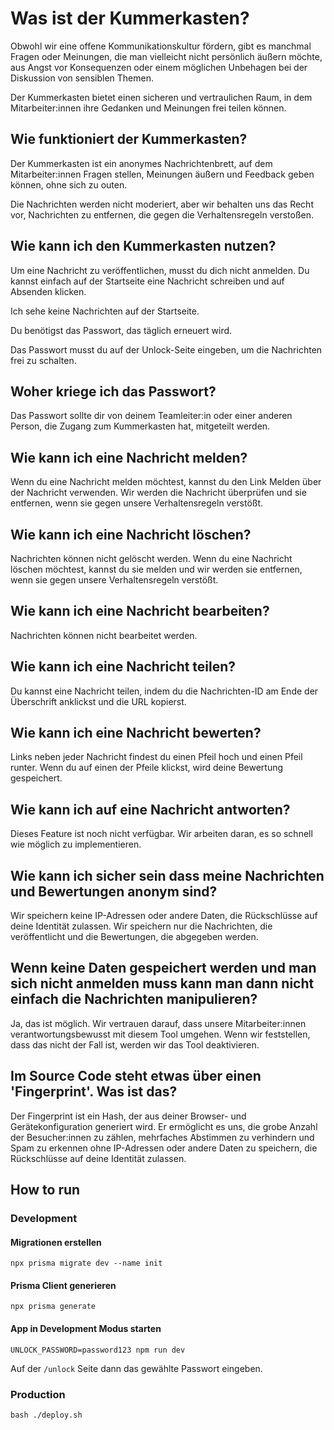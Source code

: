 # Was ist der Kummerkasten?

Obwohl wir eine offene Kommunikationskultur fördern,
gibt es manchmal Fragen oder Meinungen,
die man vielleicht nicht persönlich äußern möchte,
aus Angst vor Konsequenzen oder einem möglichen Unbehagen bei der Diskussion von sensiblen Themen.

Der Kummerkasten bietet einen sicheren und vertraulichen Raum,
in dem Mitarbeiter:innen ihre Gedanken und Meinungen frei teilen können.

## Wie funktioniert der Kummerkasten?

Der Kummerkasten ist ein anonymes Nachrichtenbrett,
auf dem Mitarbeiter:innen Fragen stellen,
Meinungen äußern und Feedback geben können,
ohne sich zu outen.

Die Nachrichten werden nicht moderiert,
aber wir behalten uns das Recht vor,
Nachrichten zu entfernen,
die gegen die Verhaltensregeln verstoßen.

## Wie kann ich den Kummerkasten nutzen?

Um eine Nachricht zu veröffentlichen,
musst du dich nicht anmelden. Du kannst einfach auf der Startseite eine Nachricht schreiben und auf Absenden klicken.

Ich sehe keine Nachrichten auf der Startseite.

Du benötigst das Passwort, das täglich erneuert wird.

Das Passwort musst du auf der Unlock-Seite eingeben,
um die Nachrichten frei zu schalten.

## Woher kriege ich das Passwort?

Das Passwort sollte dir von deinem Teamleiter:in oder einer anderen Person,
die Zugang zum Kummerkasten hat, mitgeteilt werden.

## Wie kann ich eine Nachricht melden?

Wenn du eine Nachricht melden möchtest, kannst du den Link Melden über der Nachricht verwenden.
Wir werden die Nachricht überprüfen und sie entfernen, wenn sie gegen unsere Verhaltensregeln verstößt.

## Wie kann ich eine Nachricht löschen?

Nachrichten können nicht gelöscht werden. Wenn du eine Nachricht löschen möchtest,
kannst du sie melden und wir werden sie entfernen,
wenn sie gegen unsere Verhaltensregeln verstößt.

## Wie kann ich eine Nachricht bearbeiten?

Nachrichten können nicht bearbeitet werden.

## Wie kann ich eine Nachricht teilen?

Du kannst eine Nachricht teilen,
indem du die Nachrichten-ID am Ende der Überschrift anklickst und die URL kopierst.

## Wie kann ich eine Nachricht bewerten?

Links neben jeder Nachricht findest du einen Pfeil hoch und einen Pfeil runter. Wenn du auf einen der Pfeile klickst,
wird deine Bewertung gespeichert.

## Wie kann ich auf eine Nachricht antworten?

Dieses Feature ist noch nicht verfügbar. Wir arbeiten daran,
es so schnell wie möglich zu implementieren.

## Wie kann ich sicher sein dass meine Nachrichten und Bewertungen anonym sind?

Wir speichern keine IP-Adressen oder andere Daten,
die Rückschlüsse auf deine Identität zulassen. Wir speichern nur die Nachrichten,
die veröffentlicht und die Bewertungen,
die abgegeben werden.

## Wenn keine Daten gespeichert werden und man sich nicht anmelden muss kann man dann nicht einfach die Nachrichten manipulieren?

Ja, das ist möglich.
Wir vertrauen darauf, dass unsere Mitarbeiter:innen verantwortungsbewusst mit diesem Tool umgehen.
Wenn wir feststellen, dass das nicht der Fall ist, werden wir das Tool deaktivieren.

## Im Source Code steht etwas über einen 'Fingerprint'. Was ist das?

Der Fingerprint ist ein Hash, der aus deiner Browser- und Gerätekonfiguration generiert wird.
Er ermöglicht es uns, die grobe Anzahl der Besucher:innen zu zählen,
mehrfaches Abstimmen zu verhindern und Spam zu erkennen ohne IP-Adressen oder andere Daten zu speichern,
die Rückschlüsse auf deine Identität zulassen.

## How to run

### Development

#### Migrationen erstellen

```shell
npx prisma migrate dev --name init
```

#### Prisma Client generieren

```shell
npx prisma generate
```

#### App in Development Modus starten

```shell
UNLOCK_PASSWORD=password123 npm run dev
```

Auf der `/unlock` Seite dann das gewählte Passwort eingeben.

### Production

```shell
bash ./deploy.sh
```
